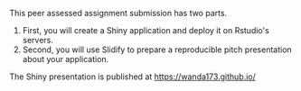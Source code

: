 This peer assessed assignment submission has two parts. 
1) First, you will create a Shiny application and deploy it on Rstudio's servers. 
2) Second, you will use Slidify to prepare a reproducible pitch presentation about your application.

 
 The Shiny presentation is published at https://wanda173.github.io/
